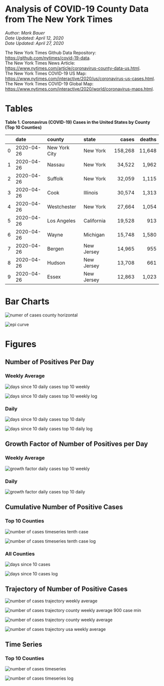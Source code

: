# Analysis of COVID-19 County Data from The New York Times

*Author: Mark Bauer*  
*Date Updated: April 12, 2020*  
*Date Updated: April 27, 2020*

The New York Times Github Data Repository: https://github.com/nytimes/covid-19-data.   
The New York Times News Article: https://www.nytimes.com/article/coronavirus-county-data-us.html.  
The New York Times COVID-19 US Map: https://www.nytimes.com/interactive/2020/us/coronavirus-us-cases.html.   
The New York Times COVID-19 Global Map: https://www.nytimes.com/interactive/2020/world/coronavirus-maps.html.  


# Tables

**Table 1. Coronavirus (COVID-19) Cases in the United States by County (Top 10 Counties)**

|    | date       | county        | state      | cases   | deaths   |
|---:|:-----------|:--------------|:-----------|--------:|---------:|
|  0 | 2020-04-26 | New York City | New York   | 158,268 | 11,648   |
|  1 | 2020-04-26 | Nassau        | New York   | 34,522  | 1,962    |
|  2 | 2020-04-26 | Suffolk       | New York   | 32,059  | 1,115    |
|  3 | 2020-04-26 | Cook          | Illinois   | 30,574  | 1,313    |
|  4 | 2020-04-26 | Westchester   | New York   | 27,664  | 1,054    |
|  5 | 2020-04-26 | Los Angeles   | California | 19,528  | 913      |
|  6 | 2020-04-26 | Wayne         | Michigan   | 15,748  | 1,580    |
|  7 | 2020-04-26 | Bergen        | New Jersey | 14,965  | 955      |
|  8 | 2020-04-26 | Hudson        | New Jersey | 13,708  | 661      |
|  9 | 2020-04-26 | Essex         | New Jersey | 12,863  | 1,023    | 


# Bar Charts

![numer of cases county horizontal](figures/counties-barh.png)  

![epi curve](figures/epi_curve.png)  


# Figures

##  Number of Positives Per Day

### Weekly Average

![days since 10 daily cases top 10 weekly](figures/10-cases-timeseries-by-county-top-10-weekly.png)

![days since 10 daily cases top 10 weekly log](figures/10-cases-timeseries-by-county-top-10-weekly-log.png) 

### Daily

![days since 10 daily cases top 10 daily](figures/10-cases-timeseries-by-county-top-10-daily.png)

![days since 10 daily cases top 10 daily log](figures/10-cases-timeseries-by-county-top-10-daily-log.png)


##  Growth Factor of Number of Positives per Day

### Weekly Average

![growth factor daily cases top 10 weekly](figures/growth-factor-top-10-weekly.png)

### Daily 

![growth factor daily cases top 10 daily](figures/growth-factor-top-10-daily.png)


## Cumulative Number of Positive Cases  

### Top 10 Counties
![number of cases timeseries tenth case](figures/county-timeseries-tenth-case.png)

![number of cases timeseries tenth case log](figures/county-timeseries-tenth-case-log.png)  

### All Counties
![days since 10 cases](figures/10-cases-timeseries-all-counties.png)

![days since 10 cases log](figures/10-cases-timeseries-all-counties-log.png)


## Trajectory of Number of Positive Cases

![number of cases trajectory weekly average](figures/county-trajectory-weekly-plot.png)   

![number of cases trajectory county weekly average 900 case min](figures/all-counties-trajectory-weekly-plot-labels.png)

![number of cases trajectory county weekly average](figures/all-counties-trajectory-weekly-plot.png) 

![number of cases trajectory usa weekly average](figures/usa-counties-trajectory-weekly-plot.png)


## Time Series

### Top 10 Counties
![number of cases timeseries](figures/county-timeseries-top10.png)

![number of cases timeseries log](figures/county-timeseries-top10-log.png)  



